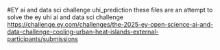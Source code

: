 #EY ai and data sci challenge uhi_prediction these files are an attempt to solve the ey uhi ai and data sci challenge https://challenge.ey.com/challenges/the-2025-ey-open-science-ai-and-data-challenge-cooling-urban-heat-islands-external-participants/submissions
